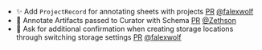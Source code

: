 - ✨ Add `ProjectRecord` for annotating sheets with projects [PR](https://github.com/laminlabs/lamindb/pull/3014) [@falexwolf](https://github.com/falexwolf)
- 🐛 Annotate Artifacts passed to Curator with Schema [PR](https://github.com/laminlabs/lamindb/pull/3007) [@Zethson](https://github.com/Zethson)
- 🚸 Ask for additional confirmation when creating storage locations through switching storage settings [PR](https://github.com/laminlabs/lamindb/pull/3003) [@falexwolf](https://github.com/falexwolf)
